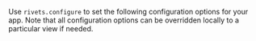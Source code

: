 Use `rivets.configure` to set the following configuration options for your app. Note that all configuration options can be overridden locally to a particular view if needed.
